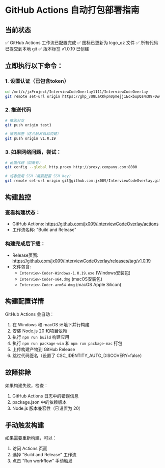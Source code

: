 # GitHub Actions 自动打包部署指南

## 当前状态
✅ GitHub Actions 工作流已配置完成
✅ 图标已更新为 logo_qz 文件
✅ 所有代码已提交到本地 git
✅ 版本标签 v1.0.19 已创建

## 立即执行以下命令：

### 1. 设置认证（已包含token）
```bash
cd /mnt/c/jxProject/InterviewCodeOverlay1111/InterviewCodeOverlay
git remote set-url origin https://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@github.com/jx009/InterviewCodeOverlay.git
```

### 2. 推送代码
```bash
# 推送分支
git push origin test1

# 推送标签（这会触发自动构建）
git push origin v1.0.19
```

### 3. 如果网络问题，尝试：
```bash
# 设置代理（如果有）
git config --global http.proxy http://proxy.company.com:8080

# 或者使用 SSH（需要配置 SSH key）
git remote set-url origin git@github.com:jx009/InterviewCodeOverlay.git
```

## 构建监控

### 查看构建状态：
- GitHub Actions: https://github.com/jx009/InterviewCodeOverlay/actions
- 工作流名称: "Build and Release"

### 构建完成后下载：
- Release页面: https://github.com/jx009/InterviewCodeOverlay/releases/tag/v1.0.19
- 文件包含:
  - `Interview-Coder-Windows-1.0.19.exe` (Windows安装包)
  - `Interview-Coder-x64.dmg` (macOS安装包)
  - `Interview-Coder-arm64.dmg` (macOS Apple Silicon)

## 构建配置详情

GitHub Actions 会自动：
1. 在 Windows 和 macOS 环境下并行构建
2. 安装 Node.js 20 和项目依赖
3. 执行 `npm run build` 构建应用
4. 执行 `npm run package-win` 和 `npm run package-mac` 打包
5. 上传构建产物到 GitHub Release
6. 跳过代码签名（设置了 CSC_IDENTITY_AUTO_DISCOVERY=false）

## 故障排除

如果构建失败，检查：
1. GitHub Actions 日志中的错误信息
2. package.json 中的依赖版本
3. Node.js 版本兼容性（已设置为 20）

## 手动触发构建
如果需要重新构建，可以：
1. 访问 Actions 页面
2. 选择 "Build and Release" 工作流
3. 点击 "Run workflow" 手动触发